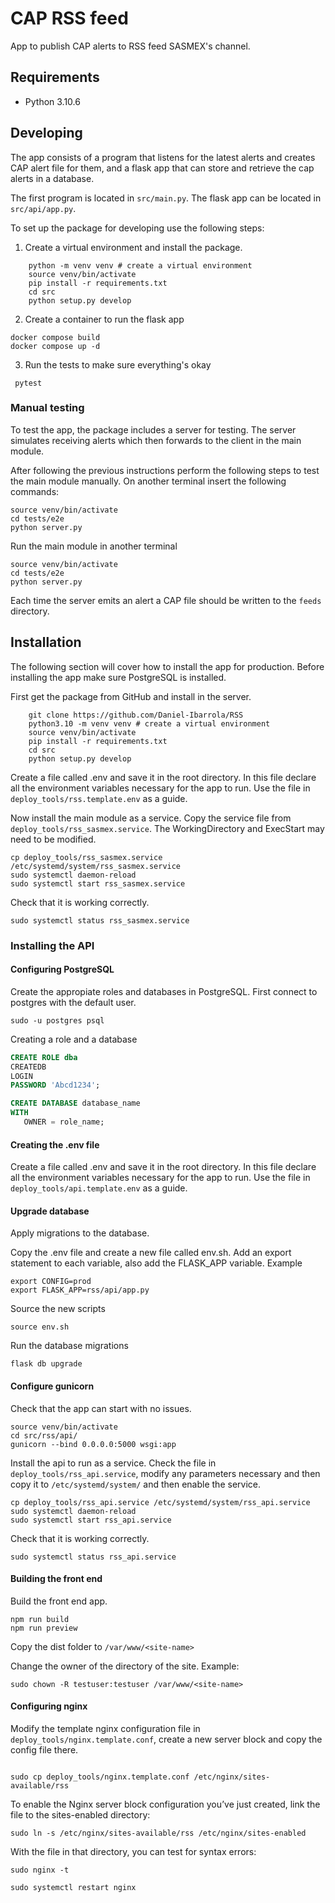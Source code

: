 # CAP RSS feed

App to publish CAP alerts to RSS feed SASMEX's channel.

## Requirements

- Python 3.10.6

## Developing

The app consists of a program that listens for the latest alerts
and creates CAP alert file for them, and a flask app that can store
and retrieve the cap alerts in a database.

The first program is located in `src/main.py`. The flask app can be located
in `src/api/app.py`. 

To set up the package for developing use the following steps:

1. Create a virtual environment and install the package.

```shell
    python -m venv venv # create a virtual environment
    source venv/bin/activate
    pip install -r requirements.txt
    cd src
    python setup.py develop
```

2. Create a container to run the flask app
```shell
docker compose build
docker compose up -d
```

3. Run the tests to make sure everything's okay

```shell
 pytest      
```

### Manual testing

To test the app, the package includes a server for testing. The server simulates 
receiving alerts which then forwards to the client in the main module.

After following the previous instructions perform the following steps to test the main 
module manually. On another terminal insert the following commands:

```shell
source venv/bin/activate
cd tests/e2e
python server.py
```

Run the main module in another terminal
```shell
source venv/bin/activate
cd tests/e2e
python server.py
```

Each time the server emits an alert a CAP file should be written to the `feeds`
directory.

## Installation

The following section will cover how to install the app for production. Before installing
the app make sure PostgreSQL is installed.

First get the package from GitHub and install in the server.

```shell
    git clone https://github.com/Daniel-Ibarrola/RSS
    python3.10 -m venv venv # create a virtual environment
    source venv/bin/activate
    pip install -r requirements.txt
    cd src
    python setup.py develop
```

Create a file called .env and save it in the root directory. In this
file declare all the environment variables necessary for the app to run.
Use the file in `deploy_tools/rss.template.env` as a guide.

Now install the main module as a service. Copy the service file 
from `deploy_tools/rss_sasmex.service`. The WorkingDirectory and ExecStart may
need to be modified.

```shell
cp deploy_tools/rss_sasmex.service /etc/systemd/system/rss_sasmex.service
sudo systemctl daemon-reload
sudo systemctl start rss_sasmex.service
```

Check that it is working correctly.

```shell
sudo systemctl status rss_sasmex.service
```

### Installing the API

#### Configuring PostgreSQL

Create the appropiate roles and databases in PostgreSQL. First connect
to postgres with the default user.

```shell
sudo -u postgres psql
```

Creating a role and a database

```sql
CREATE ROLE dba 
CREATEDB 
LOGIN 
PASSWORD 'Abcd1234';

CREATE DATABASE database_name
WITH
   OWNER = role_name;
```

#### Creating the .env file

Create a file called .env and save it in the root directory. In this
file declare all the environment variables necessary for the app to run.
Use the file in `deploy_tools/api.template.env` as a guide.


#### Upgrade database

Apply migrations to the database. 

Copy the .env file and create a new file called env.sh. Add an export statement
to each variable, also add the FLASK_APP variable. Example

```shell
export CONFIG=prod 
export FLASK_APP=rss/api/app.py
```

Source the new scripts
```shell
source env.sh
```

Run the database migrations
```shell
flask db upgrade
```

#### Configure gunicorn

Check that the app can start with no issues.

```shell
source venv/bin/activate
cd src/rss/api/
gunicorn --bind 0.0.0.0:5000 wsgi:app
```

Install the api to run as a service. Check the file in `deploy_tools/rss_api.service`, modify
any parameters necessary and then copy it to `/etc/systemd/system/` and then enable the service.


```shell
cp deploy_tools/rss_api.service /etc/systemd/system/rss_api.service
sudo systemctl daemon-reload
sudo systemctl start rss_api.service
```

Check that it is working correctly.

```shell
sudo systemctl status rss_api.service
```

#### Building the front end 

Build the front end app. 

```shell
npm run build
npm run preview
```

Copy the dist folder to `/var/www/<site-name>`

Change the owner of the directory of the site. Example:

```shell
sudo chown -R testuser:testuser /var/www/<site-name>
```


#### Configuring nginx

Modify the template nginx configuration file in `deploy_tools/nginx.template.conf`,
create a new server block and copy the config file there.

```shell

sudo cp deploy_tools/nginx.template.conf /etc/nginx/sites-available/rss
```

To enable the Nginx server block configuration you’ve just created, link the file to the sites-enabled directory:

```shell
sudo ln -s /etc/nginx/sites-available/rss /etc/nginx/sites-enabled
```

With the file in that directory, you can test for syntax errors:

```shell
sudo nginx -t
```

```shell
sudo systemctl restart nginx
```
